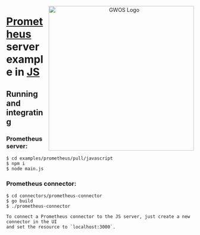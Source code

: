 <p align="center">
  <a href="http://www.gwos.com/" target="blank"><img src="http://www.gwos.com/wp-content/themes/groundwork/img/gwos_black_orange.png" width="390" alt="GWOS Logo" align="right"/></a>
</p>

# [Prometheus](http://prometheus.io) server example in [JS](http://www.javascript.com)

## Running and integrating

### Prometheus server:

    $ cd examples/prometheus/pull/javascript
    $ npm i
    $ node main.js
    
### Prometheus connector:

    $ cd connectors/prometheus-connector
    $ go build
    $ ./prometheus-connector

```   
To connect a Prometheus connector to the JS server, just create a new connector in the UI
and set the resource to `localhost:3000`.
```
